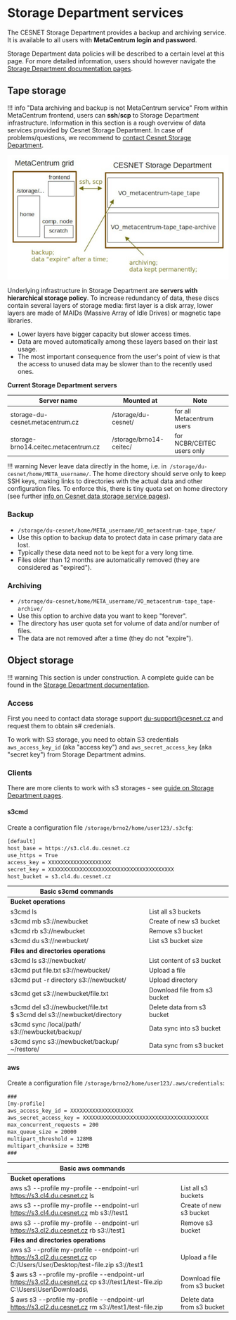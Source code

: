 # Storage Department services

The CESNET Storage Department provides a backup and archiving service. It is available to all users with **MetaCentrum login and password**.

Storage Department data policies will be described to a certain level at this page. For more detailed information, users should however navigate the [Storage Department documentation pages](https://du.cesnet.cz/en/start).

## Tape storage

!!! info "Data archiving and backup is not MetaCentrum service"
    From within MetaCentrum frontend, users can **ssh**/**scp** to Storage Department infrastructure. Information in this section is a rough overview of data services provided by Cesnet Storage Department. In case of problems/questions, we recommend to [contact Cesnet Storage Department](https://du.cesnet.cz/en/o_nas/start).

![pic](meta-vs-du-dirs.jpg)

Underlying infrastructure in Storage Department are **servers with hierarchical storage policy**. To increase redundancy of data, these discs contain several layers of storage media: first layer is a disk array, lower layers are made of MAIDs (Massive Array of Idle Drives) or magnetic tape libraries.

- Lower layers have bigger capacity but slower access times.
- Data are moved automatically among these layers based on their last usage.
- The most important consequence from the user's point of view is that the access to unused data may be slower than to the recently used ones.

**Current Storage Department servers**

| Server name | Mounted at | Note |
|-------------|------------|-------|
| storage-du-cesnet.metacentrum.cz | /storage/du-cesnet/ | for all Metacentrum users |
| storage-brno14.ceitec.metacentrum.cz | /storage/brno14-ceitec/ | for NCBR/CEITEC users only |

!!! warning
    Never leave data directly in the home, i.e. in` /storage/du-cesnet/home/META_username/`. The home directory should serve only to keep SSH keys, making links to directories with the actual data and other configuration files. To enforce this, there is tiny quota set on home directory (see further [info on Cesnet data storage service pages](https://du.cesnet.cz/en/navody/home-migrace-plzen/start)).

### Backup

- `/storage/du-cesnet/home/META_username/VO_metacentrum-tape_tape/`
- Use this option to backup data to protect data in case primary data are lost.
- Typically these data need not to be kept for a very long time.
- Files older than 12 months are automatically removed (they are considered as "expired").

### Archiving

- `/storage/du-cesnet/home/META_username/VO_metacentrum-tape_tape-archive/`
- Use this option to archive data you want to keep "forever".
- The directory has user quota set for volume of data and/or number of files.
- The data are not removed after a time (they do not "expire").

## Object storage

!!! warning 
    This section is under construction. A complete guide can be found in the [Storage Department documentation](https://du.cesnet.cz/en/navody/object_storage/start).


### Access

First you need to contact data storage support <du-support@cesnet.cz> and request them to obtain s# credenials.

To work with S3 storage, you need to obtain S3 credentials `aws_access_key_id` (aka "access key") and `aws_secret_access_key` (aka "secret key") from Storage Department admins.

### Clients

There are more clients to work with s3 storages - see [guide on Storage Department pages](https://du.cesnet.cz/en/navody/object_storage/cesnet_s3/start).

#### s3cmd 

Create a configuration file `/storage/brno2/home/user123/.s3cfg`:

```
[default]
host_base = https://s3.cl4.du.cesnet.cz
use_https = True
access_key = XXXXXXXXXXXXXXXXXXXX  
secret_key = XXXXXXXXXXXXXXXXXXXXXXXXXXXXXXXXXXXXXXXX
host_bucket = s3.cl4.du.cesnet.cz
```

| Basic s3cmd commands||
|-----|-----|
| **Bucket operations** ||
| s3cmd ls | List all s3 buckets |
| s3cmd mb s3://newbucket | Create of new s3 bucket |
| s3cmd rb s3://newbucket | Remove s3 bucket |
| s3cmd du s3://newbucket/ | List s3 bucket size |
| **Files and directories operations** ||
| s3cmd ls s3://newbucket/ | List content of s3 bucket |
| s3cmd put file.txt s3://newbucket/ | Upload a file |
| s3cmd put -r directory s3://newbucket/ | Upload directory |
| s3cmd get s3://newbucket/file.txt | Download file from s3 bucket |
| s3cmd del s3://newbucket/file.txt<br/> $ s3cmd del s3://newbucket/directory | Delete data from s3 bucket |
| s3cmd sync /local/path/ s3://newbucket/backup/ | Data sync into s3 bucket |
| s3cmd sync s3://newbucket/backup/ ~/restore/ | Data sync from s3 bucket |


<!--
Examples:

```
#define CREDDIR, where you stored your S3 credentials for, default is your home directory
#S3CRED=/storage/brno2/home/<your-login-name>/.s3cfg

#stage in command for s5cmd
s5cmd --credentials-file "${S3CRED}" --profile profile-name --endpoint-url=https://s3.clX.du.cesnet.cz cp s3://my-bucket/h2o.com ${DATADIR}/

#stage out command for s5cmd
s5cmd --credentials-file "${S3CRED}" --profile profile-name --endpoint-url=https://s3.clX.du.cesnet.cz cp ${DATADIR}/h2o.out s3://my-bucket/
```
-->

#### aws 


Create a configuration file `/storage/brno2/home/user123/.aws/credentials`:

```
###
[my-profile]
aws_access_key_id = XXXXXXXXXXXXXXXXXXXX
aws_secret_access_key = XXXXXXXXXXXXXXXXXXXXXXXXXXXXXXXXXXXXXXXX
max_concurrent_requests = 200
max_queue_size = 20000
multipart_threshold = 128MB
multipart_chunksize = 32MB
###
```

| Basic aws commands||
|-----|-----|
| **Bucket operations** ||
| aws s3 --profile my-profile --endpoint-url https://s3.cl4.du.cesnet.cz ls | List all s3 buckets |
| aws s3 --profile my-profile --endpoint-url https://s3.cl4.du.cesnet.cz mb s3://test1 | Create of new s3 bucket |
| aws s3  --profile my-profile --endpoint-url https://s3.cl2.du.cesnet.cz rb s3://test1 | Remove s3 bucket |
| **Files and directories operations** ||
| aws s3 --profile my-profile --endpoint-url https://s3.cl2.du.cesnet.cz cp C:/Users/User/Desktop/test-file.zip s3://test1 | Upload a file |
| $ aws s3 --profile my-profile --endpoint-url https://s3.cl2.du.cesnet.cz cp s3://test1/test-file.zip C:\Users\User\Downloads\ | Download file from s3 bucket |
| $ aws s3 --profile my-profile --endpoint-url https://s3.cl2.du.cesnet.cz rm s3://test1/test-file.zip  | Delete data from s3 bucket |


<!--
Examples:


```
S3CRED=/storage/brno2/home/melounova/.aws/credentials
```
-->

<!--
#### rclone

Alternatively, you can use rclone tool, which is less handy for large data sets. In case of large data sets (tens of terabytes) please use s5cmd.
For rclone you need to create a credentials file (copy the content below) in your home dir, ie. `/storage/brno2/home/<your-login-name>/.config/rclone/rclone.conf`.

```
###
[profile-name]
type = s3
provider = Ceph
access_key_id = XXXXXXXXXXXXXXXXXXX
secret_access_key = XXXXXXXXXXXXXXXXXXXXXXXX
endpoint = s3.clX.du.cesnet.cz
acl = private
###
```


```
#define CREDDIR, where you stored your S3 credentials for, default is your home directory
#rclone example
#S3CRED=/storage/brno2/home/<your-login-name>/.config/rclone/rclone.conf
```

```
#stage in command for rclone
rclone sync --progress --fast-list --config ${S3CRED} profile-name:my-bucket/h2o.com  ${DATADIR}
```

```
#stage in command for rclone
rclone sync --progress --fast-list --config ${S3CRED} ${DATADIR}/h2o.out profile-name:my-bucket/  
```
-->

<!--
- describe the process [in RT ticket](https://rt.cesnet.cz/rt/Ticket/Display.html?id=1245495)
-->
